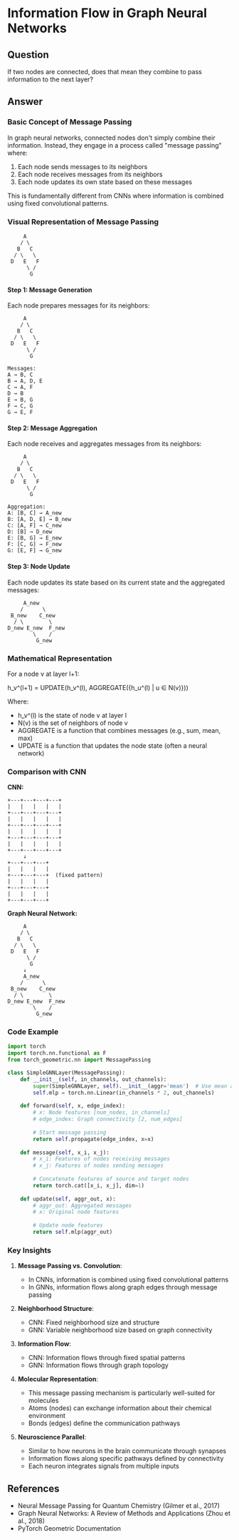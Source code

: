 # Information Flow in Graph Neural Networks

## Question
If two nodes are connected, does that mean they combine to pass information to the next layer?

## Answer

### Basic Concept of Message Passing

In graph neural networks, connected nodes don't simply combine their information. Instead, they engage in a process called "message passing" where:

1. Each node sends messages to its neighbors
2. Each node receives messages from its neighbors
3. Each node updates its own state based on these messages

This is fundamentally different from CNNs where information is combined using fixed convolutional patterns.

### Visual Representation of Message Passing

```
     A
    / \
   B   C
  / \   \
 D   E   F
      \ /
       G
```

#### Step 1: Message Generation
Each node prepares messages for its neighbors:

```
     A
    / \
   B   C
  / \   \
 D   E   F
      \ /
       G

Messages:
A → B, C
B → A, D, E
C → A, F
D → B
E → B, G
F → C, G
G → E, F
```

#### Step 2: Message Aggregation
Each node receives and aggregates messages from its neighbors:

```
     A
    / \
   B   C
  / \   \
 D   E   F
      \ /
       G

Aggregation:
A: [B, C] → A_new
B: [A, D, E] → B_new
C: [A, F] → C_new
D: [B] → D_new
E: [B, G] → E_new
F: [C, G] → F_new
G: [E, F] → G_new
```

#### Step 3: Node Update
Each node updates its state based on its current state and the aggregated messages:

```
     A_new
    /      \
 B_new    C_new
  / \        \
D_new E_new  F_new
        \    /
         G_new
```

### Mathematical Representation

For a node v at layer l+1:

h_v^(l+1) = UPDATE(h_v^(l), AGGREGATE({h_u^(l) | u ∈ N(v)}))

Where:
- h_v^(l) is the state of node v at layer l
- N(v) is the set of neighbors of node v
- AGGREGATE is a function that combines messages (e.g., sum, mean, max)
- UPDATE is a function that updates the node state (often a neural network)

### Comparison with CNN

**CNN:**
```
+---+---+---+---+
|   |   |   |   |
+---+---+---+---+
|   |   |   |   |
+---+---+---+---+
|   |   |   |   |
+---+---+---+---+
|   |   |   |   |
+---+---+---+---+
     ↓
+---+---+---+
|   |   |   |
+---+---+---+  (fixed pattern)
|   |   |   |
+---+---+---+
|   |   |   |
+---+---+---+
```

**Graph Neural Network:**
```
     A
    / \
   B   C
  / \   \
 D   E   F
      \ /
       G
     ↓
     A_new
    /      \
 B_new    C_new
  / \        \
D_new E_new  F_new
        \    /
         G_new
```

### Code Example

```python
import torch
import torch.nn.functional as F
from torch_geometric.nn import MessagePassing

class SimpleGNNLayer(MessagePassing):
    def __init__(self, in_channels, out_channels):
        super(SimpleGNNLayer, self).__init__(aggr='mean')  # Use mean aggregation
        self.mlp = torch.nn.Linear(in_channels * 2, out_channels)
    
    def forward(self, x, edge_index):
        # x: Node features [num_nodes, in_channels]
        # edge_index: Graph connectivity [2, num_edges]
        
        # Start message passing
        return self.propagate(edge_index, x=x)
    
    def message(self, x_i, x_j):
        # x_i: Features of nodes receiving messages
        # x_j: Features of nodes sending messages
        
        # Concatenate features of source and target nodes
        return torch.cat([x_i, x_j], dim=1)
    
    def update(self, aggr_out, x):
        # aggr_out: Aggregated messages
        # x: Original node features
        
        # Update node features
        return self.mlp(aggr_out)
```

### Key Insights

1. **Message Passing vs. Convolution**:
   - In CNNs, information is combined using fixed convolutional patterns
   - In GNNs, information flows along graph edges through message passing

2. **Neighborhood Structure**:
   - CNN: Fixed neighborhood size and structure
   - GNN: Variable neighborhood size based on graph connectivity

3. **Information Flow**:
   - CNN: Information flows through fixed spatial patterns
   - GNN: Information flows through graph topology

4. **Molecular Representation**:
   - This message passing mechanism is particularly well-suited for molecules
   - Atoms (nodes) can exchange information about their chemical environment
   - Bonds (edges) define the communication pathways

5. **Neuroscience Parallel**:
   - Similar to how neurons in the brain communicate through synapses
   - Information flows along specific pathways defined by connectivity
   - Each neuron integrates signals from multiple inputs

## References
- Neural Message Passing for Quantum Chemistry (Gilmer et al., 2017)
- Graph Neural Networks: A Review of Methods and Applications (Zhou et al., 2018)
- PyTorch Geometric Documentation 